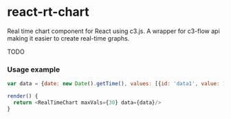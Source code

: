 # react-rt-chart

Real time chart component for React using c3.js. A wrapper for c3-flow api making it easier to create real-time graphs.

TODO

### Usage example
```javascript
var data = {date: new Date().getTime(), values: [{id: 'data1', value: 100}, {id: 'data2', value: 150}] };

render() {
  return <RealTimeChart maxVals={30} data={data}/>
}
```
